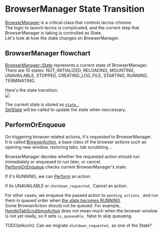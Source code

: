 # BrowserManager State Transition

[BrowserManager](https://source.chromium.org/chromium/chromium/src/+/main:chrome/browser/ash/crosapi/browser_manager.h;l=101;drc=50645a5536e3c3eb8c1782716db2bb97db33ae93) is a critical class that controls lacros-chrome.  
The logic to launch lacros is complicated, and the current step that BrowserManager is taking is controlled as State.  
Let's look at how the state changes on BrowserManager.

## BrowserManager flowchart
[BrowserManager::State](https://source.chromium.org/chromium/chromium/src/+/refs/heads/main:chrome/browser/ash/crosapi/browser_manager.h;l=392;drc=a9163a67bbe920dfcfa6286bf0d172a1af377dba) represents a current state of BrowserManager.  
There are 10 states: NOT_INITIALIZED, RELOADING, MOUNTING, UNAVAILABLE, STOPPED, CREATING_LOG_FILE, STARTING, RUNNING, TERMINATING.  

Here's the state transition:  
![](https://hackmd.io/_uploads/Hy6-8GW2n.png)

The current state is stored as [`state_`](https://source.chromium.org/chromium/chromium/src/+/main:chrome/browser/ash/crosapi/browser_manager.h;l=697;drc=50645a5536e3c3eb8c1782716db2bb97db33ae93).  
[SetState](https://source.chromium.org/chromium/chromium/src/+/refs/heads/main:chrome/browser/ash/crosapi/browser_manager.cc;l=969;drc=a9163a67bbe920dfcfa6286bf0d172a1af377dba) will be called to update the state when neccessary.

## PerformOrEnqueue
On triggering browser related actions, it's requested to BrowserManager.  
It is called [BrowserAction](https://source.chromium.org/chromium/chromium/src/+/refs/heads/main:chrome/browser/ash/crosapi/browser_action.h;l=24;drc=a9163a67bbe920dfcfa6286bf0d172a1af377dba), a base class of the browser actions such as opening new window, restoring tabs, tab scrubbing...  

BrowserManager decides whether the requested action should run immediately or enqueued to run later, or cancel.  
[PerformOrEnqueue](https://source.chromium.org/chromium/chromium/src/+/refs/heads/main:chrome/browser/ash/crosapi/browser_manager.cc;l=1949;drc=a9163a67bbe920dfcfa6286bf0d172a1af377dba) checks current BrowserManager's state.  

If it's RUNNING, we can [Perform](https://source.chromium.org/chromium/chromium/src/+/refs/heads/main:chrome/browser/ash/crosapi/browser_action.h;l=80;drc=a9163a67bbe920dfcfa6286bf0d172a1af377dba) an action.  

If its UNAVAILABLE or `shutdown_requested_` Cancel an action.  

For other cases, we enqueue the passed action to `pending_actions_` and run them in queued order when [the state becomes RUNNING](https://source.chromium.org/chromium/chromium/src/+/refs/heads/main:chrome/browser/ash/crosapi/browser_manager.cc;l=1370;drc=a9163a67bbe920dfcfa6286bf0d172a1af377dba).  
Some BrowserAction should not be queued. For example, [HandleTabScrubbingAction](https://source.chromium.org/chromium/chromium/src/+/refs/heads/main:chrome/browser/ash/crosapi/browser_manager.cc;l=1370;drc=a9163a67bbe920dfcfa6286bf0d172a1af377dba) does not mean much when the browser window is not yet ready, so it sets `is_queueable_` false to skip queueing.

TODO(elkurin): Can we migrate `shutdown_requested_` as one of the State?  



